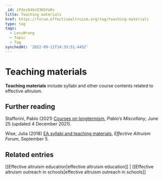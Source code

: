 ```yaml
---
_id: iPdzz64knZ3KbYaRs
title: Teaching materials
href: https://forum.effectivealtruism.org/tag/teaching-materials
type: tag
tags:
  - LessWrong
  - Topic
  - Tag
synchedAt: '2022-09-11T14:33:51.445Z'
---
```

# Teaching materials

**Teaching materials** include syllabi and other course contents related to effective altruism.

Further reading
---------------

Stafforini, Pablo (2021) [Courses on longtermism](https://www.stafforini.com/blog/), *Pablo’s Miscellany*, June 25 (updated 4 December 2021).

Wise, Julia (2018) [EA syllabi and teaching materials](https://forum.effectivealtruism.org/posts/Y8mBXCKmkS9eBokhG/ea-syllabi-and-teaching-materials), *Effective Altruism Forum*, September 5.

Related entries
---------------

[[Effective altruism education|effective altruism education]] | [[Effective altruism outreach in schools|effective altruism outreach in schools]]